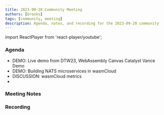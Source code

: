 ```yaml
---
title: 2023-09-20 Community Meeting
authors: [brooks]
tags: [community, meeting]
description: Agenda, notes, and recording for the 2023-09-20 community meeting
---
```


import ReactPlayer from 'react-player/youtube';

### Agenda

- DEMO: Live demo from DTW23, WebAssembly Canvas Catalyst Vance Demo
- DEMO: Building NATS microservices in wasmCloud
- DISCUSSION: wasmCloud metrics
- 

<!--truncate-->

### Meeting Notes

### Recording

<ReactPlayer url='https://www.youtube.com/watch?v=7GR19pgb2u0' controls />

